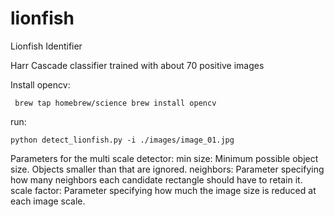 # lionfish
Lionfish Identifier 


Harr Cascade classifier trained with about 70 positive images


Install opencv:

` brew tap homebrew/science
 brew install opencv`

run:

`python detect_lionfish.py -i ./images/image_01.jpg`

Parameters for the multi scale detector:
  min size: Minimum possible object size. Objects smaller than that are ignored.
  neighbors: Parameter specifying how many neighbors each candidate rectangle should have to retain it.
  scale factor: Parameter specifying how much the image size is reduced at each image scale.
